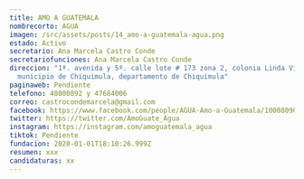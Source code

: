 ```yaml
---
title: AMO A GUATEMALA
nombrecorto: AGUA
imagen: /src/assets/posts/14_amo-a-guatemala-agua.png
estado: Activo
secretario: Ana Marcela Castro Conde
secretariofunciones: Ana Marcela Castro Conde
direccion: "1ª. avenida y 5ª. calle lote # 173 zona 2, colonia Linda Vista
  municipio de Chiquimula, departamento de Chiquimula"
paginaweb: Pendiente
telefono: 48000892 y 47684006
correo: castrocondemarcela@gmail.com
facebook: https://www.facebook.com/people/AGUA-Amo-a-Guatemala/100080906472624/
twitter: https://twitter.com/AmoGuate_Agua
instagram: https://instagram.com/amoguatemala_agua
tiktok: Pendiente
fundacion: 2020-01-01T18:10:26.999Z
resumen: xxx
candidaturas: xx
---
```

